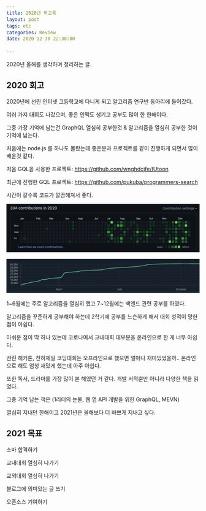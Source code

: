 ```yaml
---
title: 2020년 회고록
layout: post
tags: etc
categories: Review
date: 2020-12-30 22:38:00 

--- 
```


2020년 올해를 생각하며 정리하는 글.

## 2020 회고

2020년에 선린 인터넷 고등학교에 다니게 되고 알고리즘 연구반 동아리에 들어갔다.

여러 가지 대회도 나갔으며, 좋은 인맥도 생기고 공부도 많이 한 한해이다.

그중 가장 기억에 남는건 GraphQL 열심히 공부한것 & 알고리즘을 열심히 공부한 것이 기억에 남는다.

처음에는 node.js 를 하나도 몰랐는데 좋은분과 프로젝트를 같이 진행하게 되면서 많이 배운것 같다.

처음 GQL을 사용한 프로젝트: 
<a href="https://github.com/wnghdcjfe/IUtoon">https://github.com/wnghdcjfe/IUtoon</a>

최근에 진행한 GQL 프로젝트: <a href="https://github.com/pukuba/programmers-search">https://github.com/pukuba/programmers-search</a>

시간이 갈수록 코드가 깔끔해져서 좋다.

![2020-1](/images/2020-1.png) 

![2020-2](/images/2020-2.png)

1~6월에는 주로 알고리즘을 열심히 했고 7~12월에는 백엔드 관련 공부를 하였다.

알고리즘을 꾸준하게 공부해야 하는데 2학기에 공부를 느슨하게 해서 대회 성적이 망한 점이 아쉽다.

아쉬운 점이 딱 하나 있는데 코로나여서 교내대회 대부분을 온라인으로 한 게 너무 아쉽다.

선린 해커톤, 천하제일 코딩대회는 오프라인으로 했으면 얼마나 재미있었을까.. 온라인으로 해도 엄청 재밌게 했는데 아주 아쉽다.

또한 독서, 드라마를 가장 많이 본 해였던 거 같다. 개발 서적뿐만 아니라 다양한 책을 읽었다.

그중 기억 남는 책은 (1리터의 눈물, 웹 앱 API 개발을 위한 GraphQL, MEVN)

열심히 지내던 한해이고 2021년은 올해보다 더 바쁘게 지내고 싶다.

## 2021 목표

소마 합격하기

교내대회 열심히 나가기

교외대회 열심히 나가기

블로그에 의미있는 글 쓰기

오픈소스 기여하기